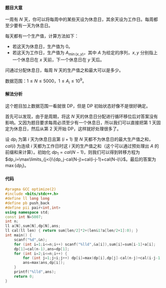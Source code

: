 #### 题目大意

一周有 $N$ 天，你可以将每周中的某些天设为休息日，其余天设为工作日。每周都至少要有一天为休息日。

每天都有一个生产值，计算方法如下：

+ 若这天为休息日，生产值为 $0$。
+ 若这天为工作日，生产值为 $A_{\min(x,y)}$，其中 $A$ 为给定的序列，$x,y$ 分别指上一个休息日在 $x$ 天前，下一个休息日在 $y$ 天后。

问通过分配休息日，每周 $N$ 天的生产值之和最大可以是多少。

数据范围：$1 \le N \le 5000$，$1 \le A_i \le 10^9$。

#### 解法分析

这个题目加上数据范围一看就很 DP，但是 DP 初始状态好像不是很好确定。

首先可以发现，由于是周期，将这 $N$ 天的休息日分配进行循环移位后对答案没有影响。又因为题目要求每周必须至少有一个休息日，所以我们可以直接把第 $1$ 天固定为休息日，然后从第 $2$ 天开始 DP，这样就好处理很多了。

设 $dp_i$ 为第 $i$ 天为休息日且第 $(i+1)$ 至 $N$ 天都不为休息日的最大生产值之和，$cal(i)$ 为连续 $i$ 天都为工作日时这 $i$ 天的生产值之和（这个可以通过预处理出 $A$ 的前缀和来计算）。初始化 $dp_1=cal(N-1)$，则我们可以得到转移方程为 $dp_i=\max\limits_{j<i}\{dp_j-cal(N-j)+cal(i-j-1)+cal(N-i)\}$。最后的答案为 $\max\{dp_i\}$。

#### 代码

```cpp
#pragma GCC optimize(2)
#include <bits/stdc++.h>
#define ll long long
#define pb push_back
#define pii pair<int,int>
using namespace std;
const int N=5007;
int n;
ll a[N],sum[N],dp[N],ans;
ll cal(ll len) { return sum[len/2]*2+(len&1?a[len/2+1]:0); }
int main() {
	scanf("%d",&n);
	for (int i=1;i<=n;i++) scanf("%lld",&a[i]),sum[i]=sum[i-1]+a[i];
	dp[1]=cal(n-1),ans=dp[1];
	for (int i=2;i<=n;i++) {
		for (int j=1;j<i;j++) dp[i]=max(dp[i],dp[j]-cal(n-j)+cal(i-j-1)+cal(n-i));
		ans=max(ans,dp[i]);
	}
	printf("%lld",ans);
	return 0;
}
```